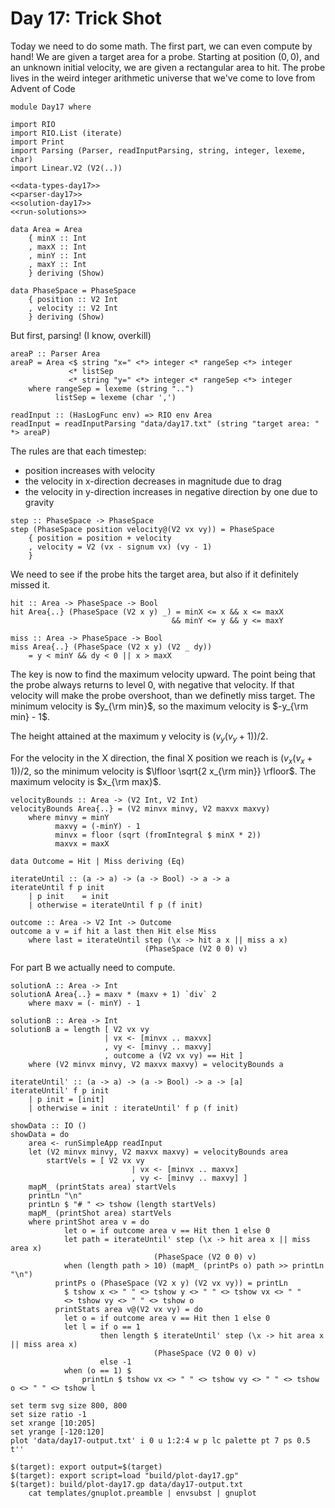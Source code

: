 # Day 17: Trick Shot
Today we need to do some math. The first part, we can even compute by hand! We are given a target area for a probe. Starting at position $(0,0)$, and an unknown initial velocity, we are given a rectangular area to hit. The probe lives in the weird integer arithmetic universe that we've come to love from Advent of Code

``` {.haskell file=app/Day17.hs}
module Day17 where

import RIO
import RIO.List (iterate)
import Print
import Parsing (Parser, readInputParsing, string, integer, lexeme, char)
import Linear.V2 (V2(..))

<<data-types-day17>>
<<parser-day17>>
<<solution-day17>>
<<run-solutions>>
```

``` {.haskell #data-types-day17}
data Area = Area
    { minX :: Int
    , maxX :: Int
    , minY :: Int
    , maxY :: Int
    } deriving (Show)

data PhaseSpace = PhaseSpace
    { position :: V2 Int
    , velocity :: V2 Int
    } deriving (Show)
```

But first, parsing! (I know, overkill)

``` {.haskell #parser-day17}
areaP :: Parser Area
areaP = Area <$ string "x=" <*> integer <* rangeSep <*> integer
             <* listSep
             <* string "y=" <*> integer <* rangeSep <*> integer
    where rangeSep = lexeme (string "..")
          listSep = lexeme (char ',')

readInput :: (HasLogFunc env) => RIO env Area
readInput = readInputParsing "data/day17.txt" (string "target area: " *> areaP)
```

The rules are that each timestep:

* position increases with velocity
* the velocity in x-direction decreases in magnitude due to drag
* the velocity in y-direction increases in negative direction by one due to gravity

``` {.haskell #solution-day17}
step :: PhaseSpace -> PhaseSpace
step (PhaseSpace position velocity@(V2 vx vy)) = PhaseSpace
    { position = position + velocity
    , velocity = V2 (vx - signum vx) (vy - 1)
    }
```

We need to see if the probe hits the target area, but also if it definitely missed it.

``` {.haskell #solution-day17}
hit :: Area -> PhaseSpace -> Bool
hit Area{..} (PhaseSpace (V2 x y) _) = minX <= x && x <= maxX
                                    && minY <= y && y <= maxY

miss :: Area -> PhaseSpace -> Bool
miss Area{..} (PhaseSpace (V2 x y) (V2 _ dy)) 
    = y < minY && dy < 0 || x > maxX
```

The key is now to find the maximum velocity upward. The point being that the probe always returns to level 0, with negative that velocity. If that velocity will make the probe overshoot, than we definetly miss target. The minimum velocity is $y_{\rm min}$, so the maximum velocity is $-y_{\rm min} - 1$.

The height attained at the maximum y velocity is $(v_y (v_y + 1)) / 2$.

For the velocity in the X direction, the final X position we reach is $(v_x (v_x + 1))/2$,
so the minimum velocity is $\lfloor \sqrt{2 x_{\rm min}} \rfloor$. The maximum velocity is $x_{\rm max}$.

``` {.haskell #solution-day17}
velocityBounds :: Area -> (V2 Int, V2 Int)
velocityBounds Area{..} = (V2 minvx minvy, V2 maxvx maxvy)
    where minvy = minY
          maxvy = (-minY) - 1
          minvx = floor (sqrt (fromIntegral $ minX * 2))
          maxvx = maxX

data Outcome = Hit | Miss deriving (Eq)

iterateUntil :: (a -> a) -> (a -> Bool) -> a -> a
iterateUntil f p init
    | p init    = init
    | otherwise = iterateUntil f p (f init)

outcome :: Area -> V2 Int -> Outcome
outcome a v = if hit a last then Hit else Miss
    where last = iterateUntil step (\x -> hit a x || miss a x) 
                              (PhaseSpace (V2 0 0) v)
```

For part B we actually need to compute.

``` {.haskell #solution-day17}
solutionA :: Area -> Int
solutionA Area{..} = maxv * (maxv + 1) `div` 2
    where maxv = (- minY) - 1

solutionB :: Area -> Int
solutionB a = length [ V2 vx vy
                     | vx <- [minvx .. maxvx]
                     , vy <- [minvy .. maxvy]
                     , outcome a (V2 vx vy) == Hit ]
    where (V2 minvx minvy, V2 maxvx maxvy) = velocityBounds a
```

``` {.haskell .hide #solution-day17}
iterateUntil' :: (a -> a) -> (a -> Bool) -> a -> [a]
iterateUntil' f p init
    | p init = [init]
    | otherwise = init : iterateUntil' f p (f init)

showData :: IO ()
showData = do
    area <- runSimpleApp readInput
    let (V2 minvx minvy, V2 maxvx maxvy) = velocityBounds area
        startVels = [ V2 vx vy
                           | vx <- [minvx .. maxvx]
                           , vy <- [minvy .. maxvy] ]
    mapM_ (printStats area) startVels
    printLn "\n"
    printLn $ "# " <> tshow (length startVels)
    mapM_ (printShot area) startVels
    where printShot area v = do
            let o = if outcome area v == Hit then 1 else 0
            let path = iterateUntil' step (\x -> hit area x || miss area x) 
                                (PhaseSpace (V2 0 0) v)
            when (length path > 10) (mapM_ (printPs o) path >> printLn "\n")
          printPs o (PhaseSpace (V2 x y) (V2 vx vy)) = printLn 
            $ tshow x <> " " <> tshow y <> " " <> tshow vx <> " "
            <> tshow vy <> " " <> tshow o
          printStats area v@(V2 vx vy) = do
            let o = if outcome area v == Hit then 1 else 0
            let l = if o == 1
                    then length $ iterateUntil' step (\x -> hit area x || miss area x) 
                                (PhaseSpace (V2 0 0) v)
                    else -1
            when (o == 1) $
                printLn $ tshow vx <> " " <> tshow vy <> " " <> tshow o <> " " <> tshow l
```

``` {.gnuplot .hide file=build/plot-day17.gp}
set term svg size 800, 800
set size ratio -1
set xrange [10:205]
set yrange [-120:120]
plot 'data/day17-output.txt' i 0 u 1:2:4 w p lc palette pt 7 ps 0.5 t''
```

``` {.make target=fig/day17-code.svg}
$(target): export output=$(target)
$(target): export script=load "build/plot-day17.gp"
$(target): build/plot-day17.gp data/day17-output.txt
    cat templates/gnuplot.preamble | envsubst | gnuplot
```

